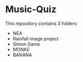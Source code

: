 # Music-Quiz

This repository contains 3 folders:
- NEA
- Rainfall image project
- Simon Game
- MONKE
- BANANA